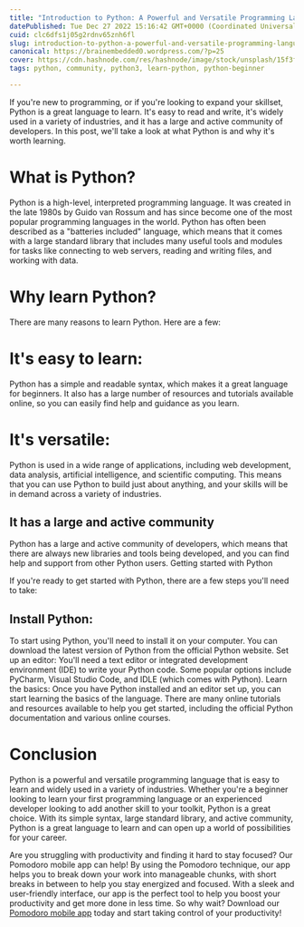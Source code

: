 ```yaml
---
title: "Introduction to Python: A Powerful and Versatile Programming Language"
datePublished: Tue Dec 27 2022 15:16:42 GMT+0000 (Coordinated Universal Time)
cuid: clc6dfs1j05g2rdnv65znh6fl
slug: introduction-to-python-a-powerful-and-versatile-programming-language
canonical: https://brainembedded0.wordpress.com/?p=25
cover: https://cdn.hashnode.com/res/hashnode/image/stock/unsplash/15f3ff7c7495119c86acb7346450cc64.jpeg
tags: python, community, python3, learn-python, python-beginner

---
```


If you're new to programming, or if you're looking to expand your skillset, Python is a great language to learn. It's easy to read and write, it's widely used in a variety of industries, and it has a large and active community of developers. In this post, we'll take a look at what Python is and why it's worth learning.

# What is Python?

Python is a high-level, interpreted programming language. It was created in the late 1980s by Guido van Rossum and has since become one of the most popular programming languages in the world. Python has often been described as a "batteries included" language, which means that it comes with a large standard library that includes many useful tools and modules for tasks like connecting to web servers, reading and writing files, and working with data.

# Why learn Python?

There are many reasons to learn Python. Here are a few:

# It's easy to learn:

Python has a simple and readable syntax, which makes it a great language for beginners. It also has a large number of resources and tutorials available online, so you can easily find help and guidance as you learn.

# It's versatile:

Python is used in a wide range of applications, including web development, data analysis, artificial intelligence, and scientific computing. This means that you can use Python to build just about anything, and your skills will be in demand across a variety of industries.

## It has a large and active community

Python has a large and active community of developers, which means that there are always new libraries and tools being developed, and you can find help and support from other Python users. Getting started with Python

If you're ready to get started with Python, there are a few steps you'll need to take:

## Install Python:

To start using Python, you'll need to install it on your computer. You can download the latest version of Python from the official Python website. Set up an editor: You'll need a text editor or integrated development environment (IDE) to write your Python code. Some popular options include PyCharm, Visual Studio Code, and IDLE (which comes with Python). Learn the basics: Once you have Python installed and an editor set up, you can start learning the basics of the language. There are many online tutorials and resources available to help you get started, including the official Python documentation and various online courses.

# Conclusion

Python is a powerful and versatile programming language that is easy to learn and widely used in a variety of industries. Whether you're a beginner looking to learn your first programming language or an experienced developer looking to add another skill to your toolkit, Python is a great choice. With its simple syntax, large standard library, and active community, Python is a great language to learn and can open up a world of possibilities for your career.

Are you struggling with productivity and finding it hard to stay focused? Our Pomodoro mobile app can help! By using the Pomodoro technique, our app helps you to break down your work into manageable chunks, with short breaks in between to help you stay energized and focused. With a sleek and user-friendly interface, our app is the perfect tool to help you boost your productivity and get more done in less time. So why wait? Download our [Pomodoro mobile app](https://play.google.com/store/apps/details?id=com.yelk11.pomodoro) today and start taking control of your productivity!
